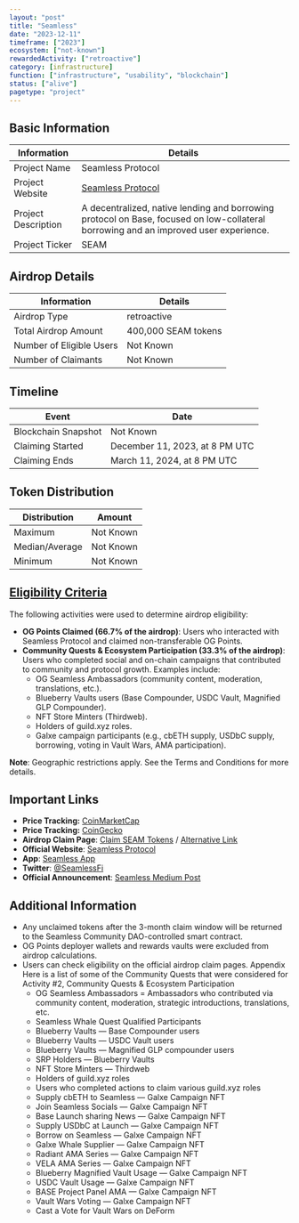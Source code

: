 ```yaml
---
layout: "post"
title: "Seamless"
date: "2023-12-11"
timeframe: ["2023"]
ecosystem: ["not-known"]
rewardedActivity: ["retroactive"]
category: [infrastructure]
function: ["infrastructure", "usability", "blockchain"]
status: ["alive"]
pagetype: "project"
---
```


## Basic Information

| Information         | Details                                                                                                                              |
| ------------------- | ------------------------------------------------------------------------------------------------------------------------------------ |
| Project Name        | Seamless Protocol                                                                                                                    |
| Project Website     | [Seamless Protocol](https://seamlessprotocol.com)                                                                                    |
| Project Description | A decentralized, native lending and borrowing protocol on Base, focused on low-collateral borrowing and an improved user experience. |
| Project Ticker      | SEAM                                                                                                                                 |

## Airdrop Details

| Information              | Details             |
| ------------------------ | ------------------- |
| Airdrop Type             | retroactive         |
| Total Airdrop Amount     | 400,000 SEAM tokens |
| Number of Eligible Users | Not Known           |
| Number of Claimants      | Not Known           |

## Timeline

| Event               | Date                           |
| ------------------- | ------------------------------ |
| Blockchain Snapshot | Not Known                      |
| Claiming Started    | December 11, 2023, at 8 PM UTC |
| Claiming Ends       | March 11, 2024, at 8 PM UTC    |

## Token Distribution

| Distribution   | Amount    |
| -------------- | --------- |
| Maximum        | Not Known |
| Median/Average | Not Known |
| Minimum        | Not Known |

## [Eligibility Criteria](https://seamlessprotocol.medium.com/announcing-the-seamless-genesis-airdrop-31cbd3fb68e8)

The following activities were used to determine airdrop eligibility:

- **OG Points Claimed (66.7% of the airdrop)**: Users who interacted with Seamless Protocol and claimed non-transferable OG Points.
- **Community Quests & Ecosystem Participation (33.3% of the airdrop)**: Users who completed social and on-chain campaigns that contributed to community and protocol growth. Examples include:
  - OG Seamless Ambassadors (community content, moderation, translations, etc.).
  - Blueberry Vaults users (Base Compounder, USDC Vault, Magnified GLP Compounder).
  - NFT Store Minters (Thirdweb).
  - Holders of guild.xyz roles.
  - Galxe campaign participants (e.g., cbETH supply, USDbC supply, borrowing, voting in Vault Wars, AMA participation).

**Note**: Geographic restrictions apply. See the Terms and Conditions for more details.

## Important Links

- **Price Tracking:** [CoinMarketCap](https://coinmarketcap.com/currencies/seamless-protocol)
- **Price Tracking:** [CoinGecko](https://www.coingecko.com/en/coins/seamless-protocol)
- **Airdrop Claim Page**: [Claim SEAM Tokens](https://claim.seamlessprotocol.com/) / [Alternative Link](https://claims.seamlessprotocol.com/)
- **Official Website**: [Seamless Protocol](https://seamlessprotocol.com)
- **App**: [Seamless App](https://app.seamlessprotocol.com)
- **Twitter**: [@SeamlessFi](https://twitter.com/SeamlessFi)
- **Official Announcement**: [Seamless Medium Post](https://seamlessprotocol.medium.com/announcing-the-seamless-genesis-airdrop-31cbd3fb68e8)

## Additional Information

- Any unclaimed tokens after the 3-month claim window will be returned to the Seamless Community DAO-controlled smart contract.
- OG Points deployer wallets and rewards vaults were excluded from airdrop calculations.
- Users can check eligibility on the official airdrop claim pages.
  Appendix
  Here is a list of some of the Community Quests that were considered for Activity #2, Community Quests & Ecosystem Participation
  - OG Seamless Ambassadors = Ambassadors who contributed via community content, moderation, strategic introductions, translations, etc.
  - Seamless Whale Quest Qualified Participants
  - Blueberry Vaults — Base Compounder users
  - Blueberry Vaults — USDC Vault users
  - Blueberry Vaults — Magnified GLP compounder users
  - SRP Holders — Blueberry Vaults
  - NFT Store Minters — Thirdweb
  - Holders of guild.xyz roles
  - Users who completed actions to claim various guild.xyz roles
  - Supply cbETH to Seamless — Galxe Campaign NFT
  - Join Seamless Socials — Galxe Campaign NFT
  - Base Launch sharing News — Galxe Campaign NFT
  - Supply USDbC at Launch — Galxe Campaign NFT
  - Borrow on Seamless — Galxe Campaign NFT
  - Galxe Whale Supplier — Galxe Campaign NFT
  - Radiant AMA Series — Galxe Campaign NFT
  - VELA AMA Series — Galxe Campaign NFT
  - Blueberry Magnified Vault Usage — Galxe Campaign NFT
  - USDC Vault Usage — Galxe Campaign NFT
  - BASE Project Panel AMA — Galxe Campaign NFT
  - Vault Wars Voting — Galxe Campaign NFT
  - Cast a Vote for Vault Wars on DeForm